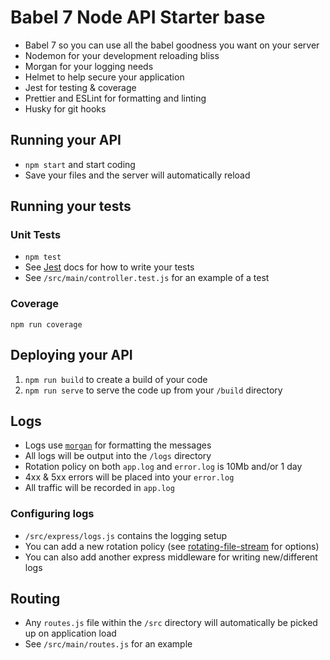 # Babel 7 Node API Starter base

- Babel 7 so you can use all the babel goodness you want on your server
- Nodemon for your development reloading bliss
- Morgan for your logging needs
- Helmet to help secure your application
- Jest for testing & coverage
- Prettier and ESLint for formatting and linting
- Husky for git hooks

## Running your API
- `npm start` and start coding
- Save your files and the server will automatically reload

## Running your tests
### Unit Tests
- `npm test`
- See [Jest](https://www.npmjs.com/package/jest) docs for how to write your tests
- See `/src/main/controller.test.js` for an example of a test

### Coverage
`npm run coverage`

## Deploying your API
1. `npm run build` to create a build of your code
1. `npm run serve` to serve the code up from your `/build` directory

## Logs
- Logs use [`morgan`](https://www.npmjs.com/package/morgan) for formatting the messages
- All logs will be output into the `/logs` directory
- Rotation policy on both `app.log` and `error.log` is 10Mb and/or 1 day
- 4xx & 5xx errors will be placed into your `error.log`
- All traffic will be recorded in `app.log`

### Configuring logs
- `/src/express/logs.js` contains the logging setup
- You can add a new rotation policy (see [rotating-file-stream](https://www.npmjs.com/package/rotating-file-stream) for options)
- You can also add another express middleware for writing new/different logs

## Routing
- Any `routes.js` file within the `/src` directory will automatically be picked up on application load
- See `/src/main/routes.js` for an example

